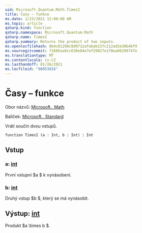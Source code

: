 ```yaml
---
uid: Microsoft.Quantum.Math.TimesI
title: Časy – funkce
ms.date: 1/23/2021 12:00:00 AM
ms.topic: article
qsharp.kind: function
qsharp.namespace: Microsoft.Quantum.Math
qsharp.name: TimesI
qsharp.summary: Returns the product of two inputs.
ms.openlocfilehash: 8b4c81298c8d9712afabab137c212ad2e30b46f9
ms.sourcegitcommit: 71605ea9cc630e84e7ef29027e1f0ea06299747e
ms.translationtype: MT
ms.contentlocale: cs-CZ
ms.lasthandoff: 01/26/2021
ms.locfileid: "98853816"
---
```

# <a name="timesi-function"></a>Časy – funkce

Obor názvů: [Microsoft.. Math](xref:Microsoft.Quantum.Math)

Balíček: [Microsoft.. Standard](https://nuget.org/packages/Microsoft.Quantum.Standard)


Vrátí součin dvou vstupů.

```qsharp
function TimesI (a : Int, b : Int) : Int
```


## <a name="input"></a>Vstup

### <a name="a--int"></a>a: [int](xref:microsoft.quantum.lang-ref.int)

První vstupní $a $ k vynásobení.


### <a name="b--int"></a>b: [int](xref:microsoft.quantum.lang-ref.int)

Druhý vstup $b $, který se má vynásobit.



## <a name="output--int"></a>Výstup: [int](xref:microsoft.quantum.lang-ref.int)

Produkt $a \times b $.